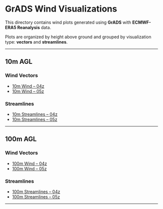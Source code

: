 # GrADS Wind Visualizations

This directory contains wind plots generated using **GrADS** with **ECMWF-ERA5 Reanalysis**  data.

Plots are organized by height above ground and grouped by visualization type: **vectors** and **streamlines**.

---

## 10m AGL

### Wind Vectors
- [10m Wind – 04z](10m_Wind_1998_02_23_04z.png)
- [10m Wind – 05z](10m_Wind_1998_02_23_05z.png)

### Streamlines
- [10m Streamlines – 04z](10m_Streamlines_1998_02_23_04z.png)
- [10m Streamlines – 05z](10m_Streamlines_1998_02_23_05z.png)

---

## 100m AGL

### Wind Vectors
- [100m Wind – 04z](100m_Wind_1998_02_23_04z.png)
- [100m Wind – 05z](100m_Wind_1998_02_23_05z.png)

### Streamlines
- [100m Streamlines – 04z](100m_Streamlines_1998_02_23_04z.png)
- [100m Streamlines – 05z](100m_Streamlines_1998_02_23_05z.png)

---
